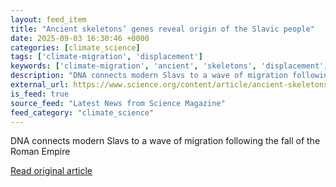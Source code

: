 ```yaml
---
layout: feed_item
title: "Ancient skeletons’ genes reveal origin of the Slavic people"
date: 2025-09-03 16:30:46 +0000
categories: [climate_science]
tags: ['climate-migration', 'displacement']
keywords: ['climate-migration', 'ancient', 'skeletons', 'displacement', 'genes']
description: "DNA connects modern Slavs to a wave of migration following the fall of the Roman Empire"
external_url: https://www.science.org/content/article/ancient-skeletons-genes-reveal-origin-slavic-people
is_feed: true
source_feed: "Latest News from Science Magazine"
feed_category: "climate_science"
---
```


DNA connects modern Slavs to a wave of migration following the fall of the Roman Empire

[Read original article](https://www.science.org/content/article/ancient-skeletons-genes-reveal-origin-slavic-people)
